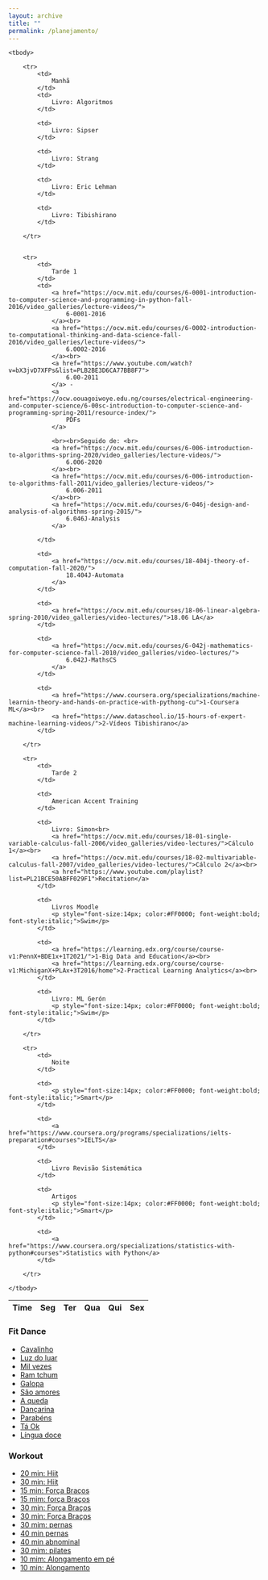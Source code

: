 ```yaml
---
layout: archive
title: ""
permalink: /planejamento/
---
```


<table id="planejamento" class="table table-bordered table-hover table-condensed">
    <thead>
        <tr>
            <th>Time</th>
            <th>Seg</th>
            <th>Ter</th>
            <th>Qua</th>
            <th>Qui</th>
            <th>Sex</th>
        </tr>
    </thead>

    <tbody>

        <tr>
            <td>
                Manhã
            </td>
            <td>
                Livro: Algoritmos 
            </td>

            <td>
                Livro: Sipser 
            </td>

            <td>
                Livro: Strang
            </td>

            <td>
                Livro: Eric Lehman
            </td>

            <td>
                Livro: Tibishirano
            </td>

        </tr>


        <tr>
            <td>
                Tarde 1
            </td>
            <td>
                <a href="https://ocw.mit.edu/courses/6-0001-introduction-to-computer-science-and-programming-in-python-fall-2016/video_galleries/lecture-videos/">
                    6-0001-2016
                </a><br>
                <a href="https://ocw.mit.edu/courses/6-0002-introduction-to-computational-thinking-and-data-science-fall-2016/video_galleries/lecture-videos/">
                    6.0002-2016
                </a><br>
                <a href="https://www.youtube.com/watch?v=bX3jvD7XFPs&list=PLB2BE3D6CA77BB8F7">
                    6.00-2011
                </a> -
                <a href="https://ocw.oouagoiwoye.edu.ng/courses/electrical-engineering-and-computer-science/6-00sc-introduction-to-computer-science-and-programming-spring-2011/resource-index/">
                    PDFs
                </a>

                <br><br>Seguido de: <br>
                <a href="https://ocw.mit.edu/courses/6-006-introduction-to-algorithms-spring-2020/video_galleries/lecture-videos/">
                    6.006-2020
                </a><br>
                <a href="https://ocw.mit.edu/courses/6-006-introduction-to-algorithms-fall-2011/video_galleries/lecture-videos/">
                    6.006-2011
                </a><br>
                <a href="https://ocw.mit.edu/courses/6-046j-design-and-analysis-of-algorithms-spring-2015/">
                    6.046J-Analysis
                </a> 

            </td>

            <td>
                <a href="https://ocw.mit.edu/courses/18-404j-theory-of-computation-fall-2020/">
                    18.404J-Automata
                </a>
            </td>

            <td>
                <a href="https://ocw.mit.edu/courses/18-06-linear-algebra-spring-2010/video_galleries/video-lectures/">18.06 LA</a>
            </td>

            <td>
                <a href="https://ocw.mit.edu/courses/6-042j-mathematics-for-computer-science-fall-2010/video_galleries/video-lectures/">
                    6.042J-MathsCS
                </a>
            </td>

            <td>
                <a href="https://www.coursera.org/specializations/machine-learnin-theory-and-hands-on-practice-with-pythong-cu">1-Coursera ML</a><br>
                <a href="https://www.dataschool.io/15-hours-of-expert-machine-learning-videos/">2-Vídeos Tibishirano</a>
            </td>

        </tr>

        <tr>
            <td>
                Tarde 2
            </td>

            <td>
                American Accent Training
            </td>

            <td>
                Livro: Simon<br>
                <a href="https://ocw.mit.edu/courses/18-01-single-variable-calculus-fall-2006/video_galleries/video-lectures/">Cálculo 1</a><br>
                <a href="https://ocw.mit.edu/courses/18-02-multivariable-calculus-fall-2007/video_galleries/video-lectures/">Cálculo 2</a><br>
                <a href="https://www.youtube.com/playlist?list=PL21BCE50ABFF029F1">Recitation</a>
            </td>

            <td>
                Livros Moodle
                <p style="font-size:14px; color:#FF0000; font-weight:bold; font-style:italic;">Swim</p>
            </td>

            <td>
                <a href="https://learning.edx.org/course/course-v1:PennX+BDE1x+1T2021/">1-Big Data and Education</a><br>
                <a href="https://learning.edx.org/course/course-v1:MichiganX+PLAx+3T2016/home">2-Practical Learning Analytics</a><br>
            </td>

            <td>
                Livro: ML Gerón
                <p style="font-size:14px; color:#FF0000; font-weight:bold; font-style:italic;">Swim</p>
            </td>

        </tr>

        <tr>
            <td>
                Noite
            </td>

            <td>
                <p style="font-size:14px; color:#FF0000; font-weight:bold; font-style:italic;">Smart</p>
            </td>

            <td>
                <a href="https://www.coursera.org/programs/specializations/ielts-preparation#courses">IELTS</a>
            </td>

            <td>
                Livro Revisão Sistemática
            </td>

            <td>
                Artigos
                <p style="font-size:14px; color:#FF0000; font-weight:bold; font-style:italic;">Smart</p>  
            </td>

            <td>
                <a href="https://www.coursera.org/specializations/statistics-with-python#courses">Statistics with Python</a>
            </td>

        </tr>

    </tbody>
</table>


<h3>Fit Dance</h3>

- <a href="https://youtu.be/-4GubVYyfZU">Cavalinho</a>
- <a href="https://youtu.be/pKA5JOYEDwQ">Luz do luar</a>
- <a href="https://youtu.be/VwGEitAHxNQ">Mil vezes</a>
- <a href="https://youtu.be/nR60om9vpeU">Ram tchum</a>
- <a href="https://youtu.be/bNHJHGbmCzw">Galopa</a>
- <a href="https://youtu.be/x8k5-lcZrbc">São amores</a>
- <a href="https://youtu.be/E3rORac3U40">A queda</a>
- <a href="https://youtu.be/9L2Qwkp-45Y">Dançarina</a>
- <a href="https://youtu.be/YzTeiDvtm-M">Parabéns</a>
- <a href="https://youtu.be/Fws5yCLPC5U">Tá Ok</a>
- <a href="https://youtu.be/gnscLD2M2TY">Língua doce</a>

<h3>Workout</h3>

- [20 min: Hiit](https://youtu.be/FeR-4_Opt-g)
- [30 min: Hiit](https://youtu.be/nbP7m0S0Ato)
- [15 min: Força Braços](https://youtu.be/d7j9p9JpLaE)
- [15 mim: força Braços](https://youtu.be/PzSkNcvCjdw)
- [30 min: Força Braços](https://youtu.be/WxAkMuXERBE)
- [30 min: Força Braços](https://youtu.be/Y26H34rio_M)
- [30 mim: pernas](https://youtu.be/eYVNXcu_3kQ)
- [40 min pernas](https://youtu.be/UF7dfEEVDp8)
- [40 min abnominal](https://youtu.be/PJb13b-CqP0)
- [30 mim: pilates](https://youtu.be/Cr7XY4P2QqU?)
- [10 mim: Alongamento em pé](https://youtu.be/_IKuSjzUGkg)
- [10 min: Alongamento](https://youtu.be/4Ajg_KJwbHc?)
